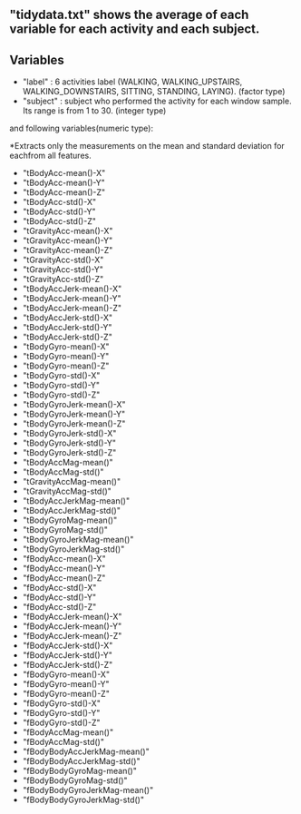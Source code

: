
## "tidydata.txt" shows the average of each variable for each activity and each subject.

## Variables

 * "label"    : 6 activities label (WALKING, WALKING_UPSTAIRS, WALKING_DOWNSTAIRS, SITTING, STANDING, LAYING).
 (factor type)            
 * "subject"  : subject who performed the activity for each window sample. Its range is from 1 to 30. 
 (integer type)            
 
 and following variables(numeric type):
 
 *Extracts only the measurements on the mean and standard deviation for eachfrom all features.
  
 * "tBodyAcc-mean()-X"          
 * "tBodyAcc-mean()-Y"          
 * "tBodyAcc-mean()-Z"          
 * "tBodyAcc-std()-X"           
 * "tBodyAcc-std()-Y"           
 * "tBodyAcc-std()-Z"           
 * "tGravityAcc-mean()-X"       
 * "tGravityAcc-mean()-Y"       
 * "tGravityAcc-mean()-Z"       
 * "tGravityAcc-std()-X"        
 * "tGravityAcc-std()-Y"         
 * "tGravityAcc-std()-Z"         
 * "tBodyAccJerk-mean()-X"      
 * "tBodyAccJerk-mean()-Y"      
 * "tBodyAccJerk-mean()-Z"       
 * "tBodyAccJerk-std()-X"       
 * "tBodyAccJerk-std()-Y"       
 * "tBodyAccJerk-std()-Z"        
 * "tBodyGyro-mean()-X"         
 * "tBodyGyro-mean()-Y"        
 * "tBodyGyro-mean()-Z"          
 * "tBodyGyro-std()-X"          
 * "tBodyGyro-std()-Y"           
 * "tBodyGyro-std()-Z"          
 * "tBodyGyroJerk-mean()-X"     
 * "tBodyGyroJerk-mean()-Y"    
 * "tBodyGyroJerk-mean()-Z"     
 * "tBodyGyroJerk-std()-X"      
 * "tBodyGyroJerk-std()-Y"     
 * "tBodyGyroJerk-std()-Z"      
 * "tBodyAccMag-mean()"         
 * "tBodyAccMag-std()"          
 * "tGravityAccMag-mean()"      
 * "tGravityAccMag-std()"       
 * "tBodyAccJerkMag-mean()"      
 * "tBodyAccJerkMag-std()"      
 * "tBodyGyroMag-mean()"        
 * "tBodyGyroMag-std()"         
 * "tBodyGyroJerkMag-mean()"    
 * "tBodyGyroJerkMag-std()"     
 * "fBodyAcc-mean()-X"          
 * "fBodyAcc-mean()-Y"          
 * "fBodyAcc-mean()-Z"          
 * "fBodyAcc-std()-X"           
 * "fBodyAcc-std()-Y"           
 * "fBodyAcc-std()-Z"           
 * "fBodyAccJerk-mean()-X"      
 * "fBodyAccJerk-mean()-Y"      
 * "fBodyAccJerk-mean()-Z"      
 * "fBodyAccJerk-std()-X"       
 * "fBodyAccJerk-std()-Y"       
 * "fBodyAccJerk-std()-Z"       
 * "fBodyGyro-mean()-X"         
 * "fBodyGyro-mean()-Y"          
 * "fBodyGyro-mean()-Z"         
 * "fBodyGyro-std()-X"          
 * "fBodyGyro-std()-Y"          
 * "fBodyGyro-std()-Z"          
 * "fBodyAccMag-mean()"          
 * "fBodyAccMag-std()"           
 * "fBodyBodyAccJerkMag-mean()" 
 * "fBodyBodyAccJerkMag-std()"   
 * "fBodyBodyGyroMag-mean()"    
 * "fBodyBodyGyroMag-std()"     
 * "fBodyBodyGyroJerkMag-mean()" 
 * "fBodyBodyGyroJerkMag-std()" 
